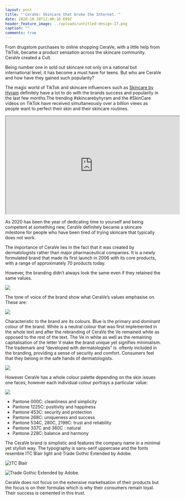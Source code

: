 ```yaml
---
layout: post
title: "'CeraVe: Skincare that broke the Internet.'"
date: 2020-10-30T12:40:10.699Z
header_feature_image: ../uploads/untitled-design-17.png
caption: ""
comments: true
---
```

From drugstore purchases to online shopping CeraVe, with a little help from TikTok, became a product sensation across the skincare community. CeraVe created a Cult. 

Being number one in sold out skincare not only on a national but international level, it has become a must have for teens. But who are CeraVe and how have they gained such popularity?

The magic world of TikTok and skincare influencers such as [Skincare by Hyram](https://www.youtube.com/channel/UC2sYit3cZ2CuD_8FHYH7O_Q) definitely have a lot to do with the brands success and popularity in the last few months.The trending #skincarebyhyram and the #SkinCare videos on TikTok have received simultaneously over a billion views as people want to perfect their skin and their skincare routines. 

<div class="video-box"><iframe width="560" height="315" src="https://www.youtube.com/embed/xA-BxSKV0aU?rel=0" allow="accelerometer; autoplay; encrypted-media; gyroscope; picture-in-picture" allowfullscreen></iframe></div>

As 2020 has been the year of dedicating time to yourself and being competent at something new, CeraVe definitely became a skincare milestone for people who have been tired of trying skincare that typically does not work.

The importance of CeraVe lies in the fact that it was created by dermatologists rather than major pharmaceutical companies. It is a newly formulated brand that made its first launch in 2006 with its core products, with a range of approximately 70 products today.  

However, the branding didn’t always look the same even if they retained the same values.

![](../uploads/cerave-is-born.png)

The tone of voice of the brand show what CeraVe’s values emphasise on. These are:

![](../uploads/blue-and-cream-60x36-landscape-voter-education-banner.png)

Characteristic to the brand are its colours. Blue is the primary and dominant colour of the brand. White is a neutral colour that was first implemented in the whole text and after the rebranding of CeraVe the Ve remained white as opposed to the rest of the text. The Ve in white as well as the remaining capitalisation of the letter V make the brand unique yet signifies minimalism. The trademark and “developed with dermatologists” is  oftenly included in the branding, providing a sense of security and comfort. Consumers feel that they belong in the safe hands of dermatologists. 

![](../uploads/cerave-logo-vector.png)

However CeraVe has a whole colour palette depending on the skin issues one faces, however each individual colour portrays a particular value:

![](../uploads/pink-palette-technology-lifestyle-and-hobbies-t-shirt.png)

* Pantone 000C: cleanliness and simplicity
* Pantone 1225C: positivity and happiness
* Pantone 453C: security and protection
* Pantone 268C: uniqueness and success
* Pantone 534C, 280C, 2198C: trust and reliability 
* Pantone 337C and 360C : natural
* Pantone 228C: balance and harmony

The CeraVe brand is simplistic and features the company name in a minimal yet stylish way. The typography is sans-serif uppercase and the fonts resemble ITC Blair light and Trade Gothic Extended by Adobe.

![ITC Blair](../uploads/unnamed.gif "ITC Blair")

![Trade Gothic Extended by Adobe.](../uploads/unnamed.jpg "Trade Gothic Extended by Adobe.")

CeraVe does not focus on the extensive marketisation of their products but the focus is on their formulas which is why their consumers remain loyal. Their success is cemented in this trust.